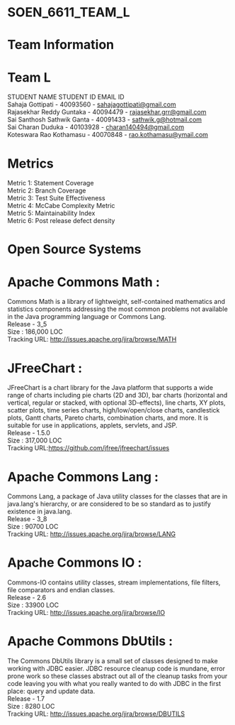 # SOEN_6611_TEAM_L
                                                                                                            
# Team Information<br>
# Team L <br>

STUDENT NAME                 STUDENT ID         EMAIL ID<br>
Sahaja Gottipati            - 40093560        - sahajagottipati@gmail.com<br>
Rajasekhar Reddy Guntaka    - 40094479        - rajasekhar.grr@gmail.com<br>
Sai Santhosh Sathwik Ganta  - 40091433        - sathwik.g@hotmail.com<br>
Sai Charan Duduka           - 40103928        - charan140494@gmail.com<br>
Koteswara Rao Kothamasu     - 40070848        -  rao.kothamasu@ymail.com<br>


# Metrics<br>
Metric 1: Statement Coverage <br>
Metric 2: Branch Coverage<br>
Metric 3: Test Suite Effectiveness <br>
Metric 4: McCabe Complexity Metric<br>
Metric 5: Maintainability Index<br>
Metric 6: Post release defect density<br>

# Open Source Systems<br>

# Apache Commons Math : <br>
Commons Math is a library of lightweight, self-contained mathematics and statistics components addressing the most common problems not available in the Java programming language or Commons Lang.<br>
Release - 3_5<br>
Size : 186,000 LOC<br>
Tracking URL: http://issues.apache.org/jira/browse/MATH<br>

# JFreeChart :<br>
JFreeChart is a chart library for the Java platform that supports a wide range of charts including pie charts (2D and 3D), bar charts (horizontal and vertical, regular or stacked, with optional 3D-effects), line charts, XY plots, scatter plots, time series charts, high/low/open/close charts, candlestick plots, Gantt charts, Pareto charts, combination charts, and more. It is suitable for use in applications, applets, servlets, and JSP.<br>
Release - 1.5.0<br>
Size : 317,000 LOC <br>
Tracking URL:https://github.com/jfree/jfreechart/issues<br>

# Apache Commons Lang :<br>
Commons Lang, a package of Java utility classes for the classes that are in java.lang's hierarchy, or are considered to be so standard as to justify existence in java.lang.<br>
Release - 3_8<br>
Size : 90700 LOC<br>
Tracking URL: http://issues.apache.org/jira/browse/LANG<br>

# Apache Commons IO :<br>
Commons-IO contains utility classes, stream implementations, file filters, file comparators and endian classes.<br>
Release - 2.6<br>
Size : 33900 LOC<br>
Tracking URL:  http://issues.apache.org/jira/browse/IO<br>

# Apache Commons DbUtils :<br>
The Commons DbUtils library is a small set of classes designed to make working with JDBC easier. JDBC resource cleanup code is mundane, error prone work so these classes abstract out all of the cleanup tasks from your code leaving you with what you really wanted to do with JDBC in the first place: query and update data.<br>
Release - 1.7<br>
Size : 8280 LOC<br>
Tracking URL:  http://issues.apache.org/jira/browse/DBUTILS<br>


